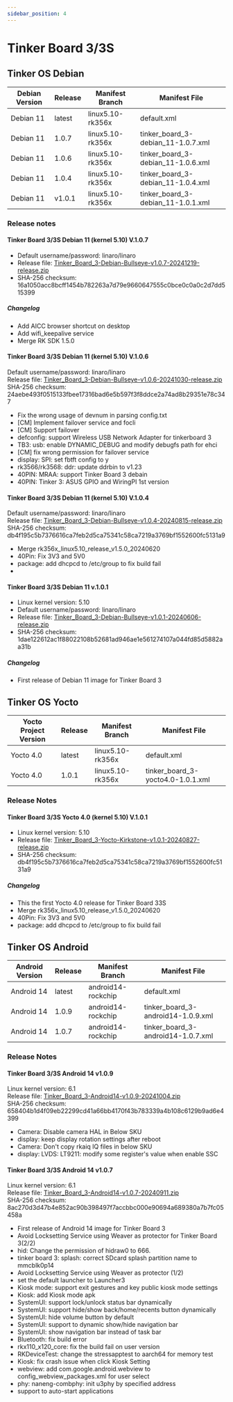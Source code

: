 ```yaml
---
sidebar_position: 4
---
```


# Tinker Board 3/3S
## Tinker OS Debian
|Debian Version|Release|Manifest Branch|Manifest File|
|-|-|-|-|
|Debian 11|latest|linux5.10-rk356x|default.xml|
|Debian 11|1.0.7|linux5.10-rk356x|tinker_board_3-debian_11-1.0.7.xml|
|Debian 11|1.0.6|linux5.10-rk356x|tinker_board_3-debian_11-1.0.6.xml|
|Debian 11|1.0.4|linux5.10-rk356x|tinker_board_3-debian_11-1.0.4.xml|
|Debian 11|v1.0.1|linux5.10-rk356x|tinker_board_3-debian_11-1.0.1.xml|

### Release notes
#### Tinker Board 3/3S Debian 11 (kernel 5.10) V.1.0.7
- Default username/password: linaro/linaro  
- Release file: [Tinker_Board_3-Debian-Bullseye-v1.0.7-20241219-release.zip](https://dlcdnets.asus.com/pub/ASUS/Embedded_IPC/Tinker%20Board%203/Tinker_Board_3-Debian-Bullseye-v1.0.7-20241219-release.zip?model=Tinker%20Board%203)  
- SHA-256 checksum: 16a1050acc8bcff1454b782263a7d79e9660647555c0bce0c0a0c2d7dd515399

##### Changelog
- Add AICC browser shortcut on desktop
- Add wifi_keepalive service
- Merge RK SDK 1.5.0

#### Tinker Board 3/3S Debian 11 (kernel 5.10) V.1.0.6
Default username/password: linaro/linaro  
Release file: [Tinker_Board_3-Debian-Bullseye-v1.0.6-20241030-release.zip](https://dlcdnets.asus.com/pub/ASUS/Embedded_IPC/Tinker%20Board%203/Tinker_Board_3-Debian-Bullseye-v1.0.6-20241030-release.zip?model=Tinker%20Board%203)  
SHA-256 checksum: 24aebe493f0515133fbee17316bad6e5b597f3f8ddce2a74ad8b29351e78c347
- Fix the wrong usage of devnum in parsing config.txt
- [CM] Implement failover service and focli
- [CM] Support failover
- defconfig: support Wireless USB Network Adapter for tinkerboard 3
- TB3: usb: enable DYNAMIC_DEBUG and modify debugfs path for ehci
- [CM] fix wrong permission for failover service
- display: SPI: set fbtft config to y
- rk3566/rk3568: ddr: update ddrbin to v1.23
- 40PIN: MRAA: support Tinker Board 3 debain
- 40PIN: Tinker 3: ASUS GPIO and WiringPI 1st version

#### Tinker Board 3/3S Debian 11 (kernel 5.10) V.1.0.4
Default username/password: linaro/linaro  
Release file: [Tinker_Board_3-Debian-Bullseye-v1.0.4-20240815-release.zip](https://dlcdnets.asus.com/pub/ASUS/Embedded_IPC/Tinker%20Board%203/Tinker_Board_3-Debian-Bullseye-v1.0.4-20240815-release.zip?model=Tinker%20Board%203)  
SHA-256 checksum: db4f195c5b7376616ca7feb2d5ca75341c58ca7219a3769bf1552600fc5131a9
- Merge rk356x_linux5.10_release_v1.5.0_20240620
- 40Pin: Fix 3V3 and 5V0
- package: add dhcpcd to /etc/group to fix build fail
- 
#### Tinker Board 3/3S Debian 11 v.1.0.1
- Linux kernel version: 5.10
- Default username/password: linaro/linaro
- Release file: [Tinker_Board_3-Debian-Bullseye-v1.0.1-20240606-release.zip](https://dlcdnets.asus.com/pub/ASUS/Embedded_IPC/Tinker%20Board%203/Tinker_Board_3-Debian-Bullseye-v1.0.1-20240606-release.zip?model=Tinker%20Board%203)
- SHA-256 checksum: 1dae122612ac1f88022108b52681ad946ae1e561274107a044fd85d5882aa31b

##### Changelog
- First release of Debian 11 image for Tinker Board 3

## Tinker OS Yocto
|Yocto Project Version|Release|Manifest Branch|Manifest File|
|-|-|-|-|
|Yocto 4.0|latest|linux5.10-rk356x|default.xml|
|Yocto 4.0|1.0.1|linux5.10-rk356x|tinker_board_3-yocto4.0-1.0.1.xml|

### Release Notes
#### Tinker Board 3/3S Yocto 4.0 (kernel 5.10) V.1.0.1
- Linux kernel version: 5.10
- Release file: [Tinker_Board_3-Yocto-Kirkstone-v1.0.1-20240827-release.zip](https://dlcdnets.asus.com/pub/ASUS/Embedded_IPC/Tinker%20Board%203/Tinker_Board_3-Yocto-Kirkstone-v1.0.1-20240827-release.zip?model=Tinker%20Board%203)  
- SHA-256 checksum: db4f195c5b7376616ca7feb2d5ca75341c58ca7219a3769bf1552600fc5131a9

##### Changelog
- This the first Yocto 4.0 release for Tinker Board 33S
- Merge rk356x_linux5.10_release_v1.5.0_20240620
- 40Pin: Fix 3V3 and 5V0
- package: add dhcpcd to /etc/group to fix build fail

## Tinker OS Android
|Android Version|Release|Manifest Branch|Manifest File|
|-|-|-|-|
|Android 14|latest|android14-rockchip|default.xml|
|Android 14|1.0.9|android14-rockchip|tinker_board_3-android14-1.0.9.xml|
|Android 14|1.0.7|android14-rockchip|tinker_board_3-android14-1.0.7.xml|

### Release Notes
#### Tinker Board 3/3S Android 14 v1.0.9
Linux kernel version: 6.1  
Release file: [Tinker_Board_3-Android14-v1.0.9-20241004.zip](https://dlcdnets.asus.com/pub/ASUS/Embedded_IPC/Tinker%20Board%203/Tinker_Board_3-Android14-v1.0.9-20241004.zip?model=Tinker%20Board%203)  
SHA-256 checksum: 658404b1d4f09eb22299cd41a66bb4170f43b783339a4b108c6129b9ad6e4399
- Camera: Disable camera HAL in Below SKU
- display: keep display rotation settings after reboot
- Camera: Don't copy rkaiq IQ files in below SKU
- display: LVDS: LT9211: modify some register's value when enable SSC

#### Tinker Board 3/3S Android 14 v1.0.7
Linux kernel version: 6.1  
Release file: [Tinker_Board_3-Android14-v1.0.7-20240911.zip](https://dlcdnets.asus.com/pub/ASUS/Embedded_IPC/Tinker%20Board%203/Tinker_Board_3-Android14-v1.0.7-20240911.zip?model=Tinker%20Board%203)  
SHA-256 checksum: 8ac270d3d47b4e852ac90b398497f7accbbc000e90694a689380a7b7fc05458a
- First release of Android 14 image for Tinker Board 3
- Avoid Locksetting Service using Weaver as protector for Tinker Board 3(2/2)
- hid: Change the permission of hidraw0 to 666.
- tinker board 3: splash: correct SDcard splash partition name to mmcblk0p14
- Avoid Locksetting Service using Weaver as protector (1/2)
- set the default launcher to Launcher3
- Kiosk mode: support exit gestures and key public kiosk mode settings
- Kiosk: add Kiosk mode apk
- SystemUI: support lock/unlock status bar dynamically
- SystemUI: support hide/show back/home/recents button dynamically
- SystemUI: hide volume button by default
- SystemUI: support to dynamic show/hide navigation bar
- SystemUI: show navigation bar instead of task bar
- Bluetooth: fix build error
- rkx110_x120_core: fix the build fail on user version
- RKDeviceTest: change the stressapptest to aarch64 for memory test
- Kiosk: fix crash issue when click Kiosk Setting
- webview: add com.google.android.webview to config_webview_packages.xml for user select
- phy: naneng-combphy: init u3phy by specified address
- support to auto-start applications
